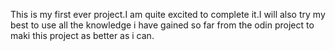 This is my first ever project.I am quite excited to complete it.I will also try my best to use all the knowledge i have gained so far from the odin project to maki this project as better as i can.